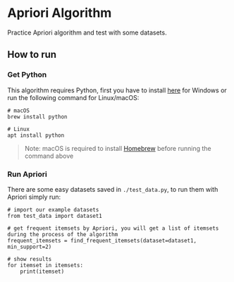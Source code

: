 # Apriori Algorithm

Practice Apriori algorithm and test with some datasets.

## How to run

### Get Python

This algorithm requires Python, first you have to install [here](https://www.python.org/downloads/) for Windows or run the following command for Linux/macOS:

```shell=
# macOS
brew install python

# Linux
apt install python
```

> Note: macOS is required to install [Homebrew](https://brew.sh) before running the command above

### Run Apriori

There are some easy datasets saved in `./test_data.py`, to run them with Apriori simply run:

```python=
# import our example datasets
from test_data import dataset1

# get frequent itemsets by Apriori, you will get a list of itemsets during the process of the algorithm
frequent_itemsets = find_frequent_itemsets(dataset=dataset1, min_support=2)

# show results
for itemset in itemsets:
    print(itemset)
```

